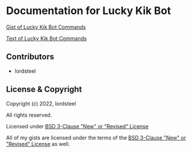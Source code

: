 # Documentation for Lucky Kik Bot

[Gist of Lucky Kik Bot Commands](https://gist.github.com/lordsteel/4ca0f3e19129be89e57638e11475eeef)

[Text of Lucky Kik Bot Commands](https://lordsteel.github.io/LuckyKikBot/Lucky_Commands.html)


## Contributors
- lordsteel


## License & Copyright
Copyright (c) 2022, lordsteel

All rights reserved.

Licensed under [BSD 3-Clause "New" or "Revised" License](https://github.com/lordsteel/LuckyKikBot/blob/3b64a0568ac766277445fa574c48768b2e8dd029/LICENSE)

All of my gists are licensed under the terms of the [BSD 3-Clause "New" or "Revised" License](https://github.com/lordsteel/LuckyKikBot/blob/3b64a0568ac766277445fa574c48768b2e8dd029/LICENSE) as well.
